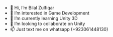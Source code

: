 - 👋 Hi, I’m Bilal Zulfiqar
- 👀 I’m interested in Game Development
- 🌱 I’m currently learning Unity 3D
- 💞️ I’m looking to collaborate on Unity
- 📫 Just text me on whatsapp (+923061448130)

<!---
bilal1448/bilal1448 is a ✨ special ✨ repository because its `README.md` (this file) appears on your GitHub profile.
You can click the Preview link to take a look at your changes.
--->
